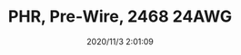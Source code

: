 ﻿---
layout: post 
title: PHR, Pre-Wire, 2468 24AWG
tags: PH
categories: wire-harness
overview: 
part_number: 7-PHR-2
thumb_img: static/202011/479-thumb-20201103100212.jpg
small_img: static/202011/479-20201103100212.jpg
date: 2020/11/3 2:01:09
---



